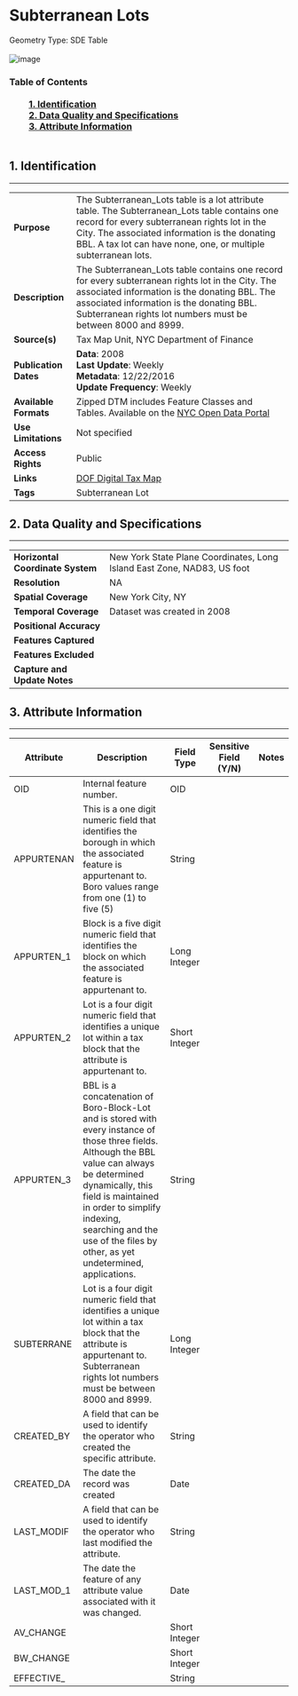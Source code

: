 # Subterranean Lots
Geometry Type: SDE Table<br><br>![image]()

### Table of Contents<br><br>&nbsp;&nbsp;&nbsp;&nbsp;&nbsp;&nbsp;&nbsp;&nbsp;&nbsp;[**1. Identification**](#1-identification)<br>&nbsp;&nbsp;&nbsp;&nbsp;&nbsp;&nbsp;&nbsp;&nbsp;&nbsp;[**2. Data Quality and Specifications**](#2-data-quality-and-specifications)<br>&nbsp;&nbsp;&nbsp;&nbsp;&nbsp;&nbsp;&nbsp;&nbsp;&nbsp;[**3. Attribute Information**](#3-attribute-information)<br><br>
## 1. Identification
---------------------------------------------
|     |     |
| --- | --- |
**Purpose** |The Subterranean_Lots table is a lot attribute table. The Subterranean_Lots table contains one record for every subterranean rights lot in the City. The associated information is the donating BBL. A tax lot can have none, one, or multiple subterranean lots. 
**Description** |The Subterranean_Lots table contains one record for every subterranean rights lot in the City. The associated information is the donating BBL. The associated information is the donating BBL. Subterranean rights lot numbers must be between 8000 and 8999.
**Source(s)** |Tax Map Unit, NYC Department of Finance
**Publication Dates** |**Data**: 2008<br>**Last Update**: Weekly<br>**Metadata**: 12/22/2016<br>**Update Frequency**: Weekly
**Available Formats** |Zipped DTM includes Feature Classes and Tables. Available on the [NYC Open Data Portal](https://data.cityofnewyork.us/Housing-Development/Department-of-Finance-Digital-Tax-Map/smk3-tmxj)
**Use Limitations** |Not specified
**Access Rights** |Public
**Links** |[DOF Digital Tax Map](http://gis.nyc.gov/taxmap/map.htm)
**Tags** |Subterranean Lot
## 2. Data Quality and Specifications
---------------------------------------------
|     |     |
| --- | --- |
**Horizontal Coordinate System** |New York State Plane Coordinates, Long Island East Zone, NAD83, US foot
**Resolution** |NA
**Spatial Coverage** |New York City, NY
**Temporal Coverage** |Dataset was created in 2008
**Positional Accuracy** |
**Features Captured** |
**Features Excluded** |
**Capture and Update Notes** |
## 3. Attribute Information
---------------------------------------------
| Attribute | Description | Field Type | Sensitive Field (Y/N) | Notes| 
|------------ | ------------- | -------- | ----------- | ----------|
| OID | Internal feature number. | OID | 
| APPURTENAN | This is a one digit numeric field that identifies the borough in which the associated feature is appurtenant to.  Boro values range from one (1) to five (5)  | String | 
| APPURTEN_1 | Block is a five digit numeric field that identifies the block on which the associated feature is appurtenant to.  | Long Integer | 
| APPURTEN_2 | Lot is a four digit numeric field that identifies a unique lot within a tax block that the attribute is appurtenant to.  | Short Integer | 
| APPURTEN_3 | BBL is a concatenation of Boro-Block-Lot and is stored with every instance of those three fields.  Although the BBL value can always be determined dynamically, this field is maintained in order to simplify indexing, searching and the use of the files by other, as yet undetermined, applications. | String | 
| SUBTERRANE | Lot is a four digit numeric field that identifies a unique lot within a tax block that the attribute is appurtenant to. Subterranean rights lot numbers must be between 8000 and 8999. | Long Integer | 
| CREATED_BY | A field that can be used to identify the operator who created the specific attribute. | String | 
| CREATED_DA | The date the record was created | Date | 
| LAST_MODIF | A field that can be used to identify the operator who last modified the attribute. | String  | 
| LAST_MOD_1 | The date the feature of any attribute value associated with it was changed.  | Date | 
| AV_CHANGE |  | Short Integer | 
| BW_CHANGE |  | Short Integer | 
| EFFECTIVE_ |  | String | 
